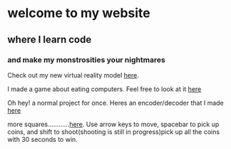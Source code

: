 # welcome to my website
## where I learn code
### and make my monstrosities your nightmares
Check out my new virtual reality model [here](https://voltaic-notch-foxtail.glitch.me/).

I made a game about eating computers. Feel free to look at it [here](https://juniper-malleable-roarer.glitch.me/)

Oh hey! a normal project for once. Heres an encoder/decoder that I made [here](https://axiomatic-entertaining-moonflower.glitch.me/)

more squares............[here](https://three-vanilla-parent.glitch.me/). Use arrow keys to move, spacebar to pick up coins, and shift to shoot(shooting is still in progress)pick up all the coins with 30 seconds to win.
